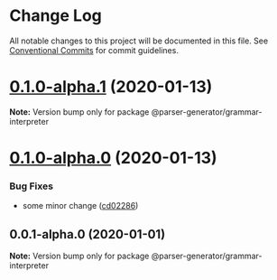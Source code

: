 # Change Log

All notable changes to this project will be documented in this file.
See [Conventional Commits](https://conventionalcommits.org) for commit guidelines.

# [0.1.0-alpha.1](https://github.com/light0x00/parser-generator/compare/v0.1.0-alpha.0...v0.1.0-alpha.1) (2020-01-13)

**Note:** Version bump only for package @parser-generator/grammar-interpreter





# [0.1.0-alpha.0](https://github.com/light0x00/parser-generator/compare/v0.0.1-alpha.0...v0.1.0-alpha.0) (2020-01-13)


### Bug Fixes

* some minor change ([cd02286](https://github.com/light0x00/parser-generator/commit/cd02286373ecb858b2200e3806c0cc666c424581))





## 0.0.1-alpha.0 (2020-01-01)

**Note:** Version bump only for package @parser-generator/grammar-interpreter
